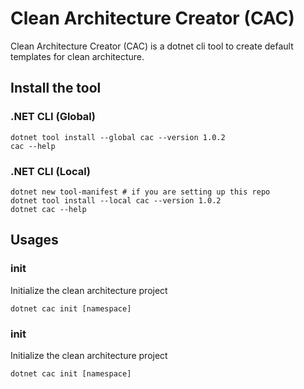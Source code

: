 # Clean Architecture Creator (CAC)
Clean Architecture Creator (CAC) is a dotnet cli tool to create default templates for clean architecture.  

## Install the tool
### .NET CLI (Global)
```
dotnet tool install --global cac --version 1.0.2
cac --help
```

### .NET CLI (Local)
```
dotnet new tool-manifest # if you are setting up this repo
dotnet tool install --local cac --version 1.0.2
dotnet cac --help
```

## Usages
### init 
Initialize the clean architecture project
```
dotnet cac init [namespace]
```

### init 
Initialize the clean architecture project
```
dotnet cac init [namespace]
```
